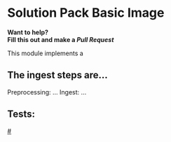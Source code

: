 # Solution Pack Basic Image
**Want to help?**<br/>
**Fill this out and make a _Pull Request_**<br/>

This module implements a

## The ingest steps are...

Preprocessing: ...
Ingest: ...

## Tests:
[#](#)
